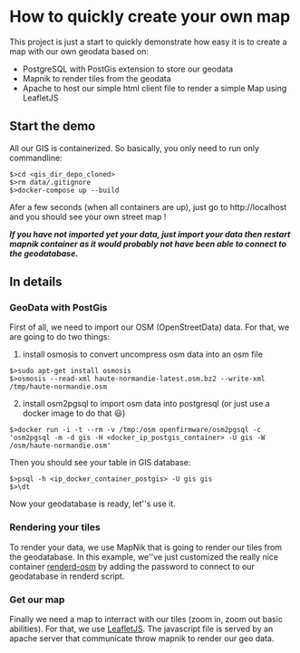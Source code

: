# How to quickly create your own map

This project is just a start to quickly demonstrate how easy it is to create a map with our own geodata based on:
* PostgreSQL with PostGis extension to store our geodata
* Mapnik to render tiles from the geodata
* Apache to host our simple html client file to render a simple Map using LeafletJS

## Start the demo

All our GIS is containerized. So basically, you only need to run only commandline:
```
$>cd <gis_dir_depo_cloned>
$>rm data/.gitignore
$>docker-compose up --build
```
Afer a few seconds (when all containers are up), just go to http://localhost and you should see your own street map !

**_If you have not imported yet your data, just import your data then restart mapnik container as it would probably not have been able to connect to the geodatabase._**

## In details

### GeoData with PostGis

First of all, we need to import our OSM (OpenStreetData) data. For that, we are going to do two things:
1. install osmosis to convert uncompress osm data into an osm file
```
$>sudo apt-get install osmosis
$>osmosis --read-xml haute-normandie-latest.osm.bz2 --write-xml /tmp/haute-normandie.osm
```
2. install osm2pgsql to import osm data into postgresql (or just use a docker image to do that :smiley:)
```
$>docker run -i -t --rm -v /tmp:/osm openfirmware/osm2pgsql -c 'osm2pgsql -m -d gis -H <docker_ip_postgis_container> -U gis -W /osm/haute-normandie.osm'
```
Then you should see your table in GIS database:
```
$>psql -h <ip_docker_container_postgis> -U gis gis
$>\dt
```
Now your geodatabase is ready, let''s use it.

### Rendering your tiles

To render your data, we use MapNik that is going to render our tiles from the geodatabase. In this example, we''ve just customized the really nice container [renderd-osm](https://github.com/mguentner/docker-renderd-osm) by adding the password to connect to our geodatabase in renderd script.

### Get our map

Finally we need a map to interract with our tiles (zoom in, zoom out basic abilities). For that, we use [LeafletJS](http://leafletjs.com/).
The javascript file is served by an apache server that communicate throw mapnik to render our geo data.
